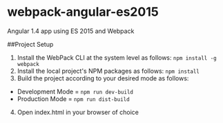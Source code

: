 # webpack-angular-es2015
Angular 1.4 app using ES 2015 and Webpack

##Project Setup
1. Install the WebPack CLI at the system level as follows:
  `npm install -g webpack`
2. Install the local project's NPM packages as follows:
  `npm install`
3. Build the project according to your desired mode as follows:
  * Development Mode = `npm run dev-build`
  * Production Mode = `npm run dist-build`
4. Open index.html in your browser of choice
